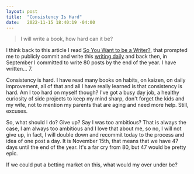 ```yaml
---
layout: post
title:  "Consistency Is Hard"
date:   2022-11-15 18:40:19 -04:00
---
```


> I will write a book, how hard can it be?

I think back to this article I read [So You Want to be a Writer?](https://hughhowey.com/so-you-want-to-be-a-writer/), that prompted me to publicly commit and write this [writing daily](https://ewakened.com/posts/writing-daily) and back then, in September I committed to write 80 posts by the end of the year. I have written... 7.

Consistency is hard. I have read many books on habits, on kaizen, on daily improvement, all of that and all I have really learned is that consistency is hard. Am I too hard on myself though? I've got a busy day job, a healthy curiosity of side projects to keep my mind sharp, don't forget the kids and my wife, not to mention my parents that are aging and need more help. Still, excuses.

So, what should I do? Give up? Say I was too ambitious? That is always the case, I am always too ambitious and I love that about me, so no, I will not give up, in fact, I will double down and recommit today to the process and idea of one post a day. It is November 15th, that means that we have 47 days until the end of the year. It's a far cry from 80, but 47 would be pretty epic. 

If we could put a betting market on this, what would my over under be?